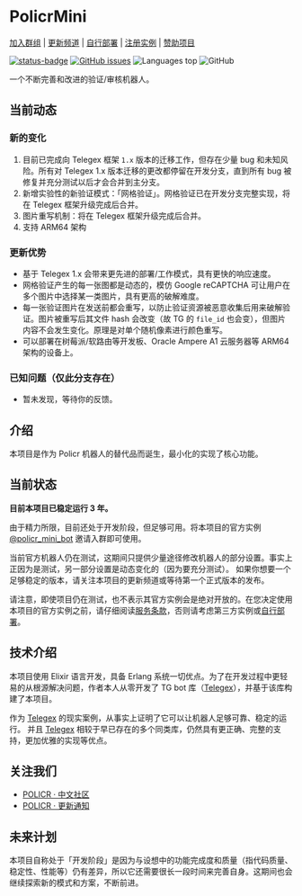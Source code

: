 # PolicrMini

[加入群组](https://t.me/policr_community) | [更新频道](https://t.me/policr_changelog?boost) | [自行部署](https://github.com/Hentioe/policr-mini/wiki/%E8%87%AA%E8%A1%8C%E9%83%A8%E7%BD%B2%EF%BC%88%E6%9E%84%E5%BB%BA%E7%AC%AC%E4%B8%89%E6%96%B9%E5%AE%9E%E4%BE%8B%EF%BC%89) | [注册实例](https://github.com/Hentioe/policr-mini/issues/115) | [赞助项目](https://mini.gramlabs.org/?sponsorship=[谢谢，请获取我])

[![status-badge](https://multiarch-ci.hentioe.dev/api/badges/6/status.svg)](https://multiarch-ci.hentioe.dev/repos/6)
[![GitHub issues](https://img.shields.io/github/issues/Hentioe/policr-mini)](https://github.com/Hentioe/policr-mini/issues)
![Languages top](https://img.shields.io/github/languages/top/Hentioe/policr-mini)
![GitHub](https://img.shields.io/github/license/Hentioe/policr-mini)

一个不断完善和改进的验证/审核机器人。

## 当前动态

### 新的变化

1. 目前已完成向 Telegex 框架 `1.x` 版本的迁移工作，但存在少量 bug 和未知风险。所有对 Telegex 1.x 版本迁移的更改都停留在开发分支，直到所有 bug 被修复并充分测试以后才会合并到主分支。
1. 新增实验性的新验证模式：「网格验证」。网格验证已在开发分支完整实现，将在 Telegex 框架升级完成后合并。
1. 图片重写机制：将在 Telegex 框架升级完成后合并。
1. 支持 ARM64 架构

### 更新优势

- 基于 Telegex 1.x 会带来更先进的部署/工作模式，具有更快的响应速度。
- 网格验证产生的每一张图都是动态的，模仿 Google reCAPTCHA 可让用户在多个图片中选择某一类图片，具有更高的破解难度。
- 每一张验证图片在发送前都会重写，以防止验证资源被恶意收集后用来破解验证。图片被重写后其文件 hash 会改变（故 TG 的 `file_id` 也会变），但图片内容不会发生变化。原理是对单个随机像素进行颜色重写。
- 可以部署在树莓派/软路由等开发板、Oracle Ampere A1 云服务器等 ARM64 架构的设备上。

### 已知问题（仅此分支存在）

- 暂未发现，等待你的反馈。

## 介绍

本项目是作为 Policr 机器人的替代品而诞生，最小化的实现了核心功能。

## 当前状态

**目前本项目已稳定运行 3 年。**

由于精力所限，目前还处于开发阶段，但足够可用。将本项目的官方实例 [@policr_mini_bot](https://t.me/policr_mini_bot) 邀请入群即可使用。

当前官方机器人仍在测试，这期间只提供少量途径修改机器人的部分设置。事实上正因为是测试，另一部分设置是动态变化的（因为要充分测试）。
如果你想要一个足够稳定的版本，请关注本项目的更新频道或等待第一个正式版本的发布。

请注意，即使项目仍在测试，也不表示其官方实例会是绝对开放的。在您决定使用本项目的官方实例之前，请仔细阅读[服务条款](https://mini.gramlabs.org/terms)，否则请考虑第三方实例或[自行部署](https://github.com/Hentioe/policr-mini/wiki/%E8%87%AA%E8%A1%8C%E9%83%A8%E7%BD%B2%EF%BC%88%E6%9E%84%E5%BB%BA%E7%AC%AC%E4%B8%89%E6%96%B9%E5%AE%9E%E4%BE%8B%EF%BC%89)。

## 技术介绍

本项目使用 Elixir 语言开发，具备 Erlang 系统一切优点。为了在开发过程中更轻易的从根源解决问题，作者本人从零开发了 TG bot 库（[Telegex](https://github.com/telegex/telegex)），并基于该库构建了本项目。

作为 [Telegex](https://github.com/telegex/telegex) 的现实案例，从事实上证明了它可以让机器人足够可靠、稳定的运行。 并且 [Telegex](https://github.com/telegex/telegex) 相较于早已存在的多个同类库，仍然具有更正确、完整的支持，更加优雅的实现等优点。

## 关注我们

- [POLICR · 中文社区](https://t.me/policr_community)
- [POLICR · 更新通知](https://t.me/policr_changelog?boost)

## 未来计划

本项目自称处于「开发阶段」是因为与设想中的功能完成度和质量（指代码质量、稳定性、性能等）仍有差异，所以它还需要很长一段时间来完善自身。这期间也会继续探索新的模式和方案，不断前进。
